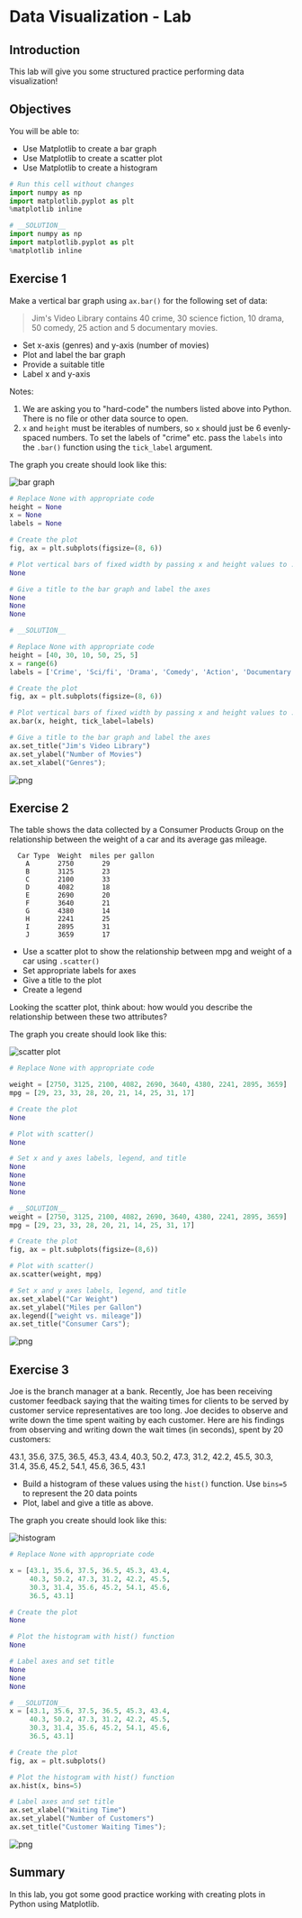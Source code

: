 # Data Visualization - Lab

## Introduction
This lab will give you some structured practice performing data visualization!

## Objectives

You will be able to:

* Use Matplotlib to create a bar graph
* Use Matplotlib to create a scatter plot
* Use Matplotlib to create a histogram



```python
# Run this cell without changes
import numpy as np
import matplotlib.pyplot as plt
%matplotlib inline
```


```python
# __SOLUTION__
import numpy as np
import matplotlib.pyplot as plt
%matplotlib inline
```

## Exercise 1

Make a vertical bar graph using `ax.bar()` for the following set of data:

> Jim's Video Library contains 40 crime, 30 science fiction, 10 drama, 50 comedy, 25 action and 5 documentary movies.

* Set x-axis (genres) and y-axis (number of movies)
* Plot and label the bar graph
* Provide a suitable title
* Label x and y-axis

Notes:

1. We are asking you to "hard-code" the numbers listed above into Python. There is no file or other data source to open.
2. `x` and `height` must be iterables of numbers, so `x` should just be 6 evenly-spaced numbers. To set the labels of "crime" etc. pass the `labels` into the `.bar()` function using the `tick_label` argument.

The graph you create should look like this:

![bar graph](https://curriculum-content.s3.amazonaws.com/data-science/images/bar_chart.png)


```python
# Replace None with appropriate code
height = None
x = None
labels = None

# Create the plot
fig, ax = plt.subplots(figsize=(8, 6))

# Plot vertical bars of fixed width by passing x and height values to .bar() function 
None

# Give a title to the bar graph and label the axes
None
None
None
```


```python
# __SOLUTION__ 

# Replace None with appropriate code
height = [40, 30, 10, 50, 25, 5]
x = range(6)
labels = ['Crime', 'Sci/fi', 'Drama', 'Comedy', 'Action', 'Documentary' ]

# Create the plot
fig, ax = plt.subplots(figsize=(8, 6))

# Plot vertical bars of fixed width by passing x and height values to .bar() function 
ax.bar(x, height, tick_label=labels)

# Give a title to the bar graph and label the axes
ax.set_title("Jim's Video Library")
ax.set_ylabel("Number of Movies")
ax.set_xlabel("Genres");
```


    
![png](index_files/index_5_0.png)
    


## Exercise 2

The table shows the data collected by a Consumer Products Group on the relationship between the weight of a car and its average gas mileage.

      Car Type  Weight	miles per gallon
        A	    2750	   29
        B	    3125	   23
        C	    2100	   33
        D	    4082	   18
        E	    2690	   20
        F	    3640	   21
        G	    4380	   14
        H	    2241	   25
        I	    2895	   31
        J	    3659	   17
        
* Use a scatter plot to show the relationship between mpg and weight of a car using `.scatter()`
* Set appropriate labels for axes
* Give a title to the plot
* Create a legend

Looking the scatter plot, think about: how would you describe the relationship between these two attributes?

The graph you create should look like this:

![scatter plot](https://curriculum-content.s3.amazonaws.com/data-science/images/scatter_plot.png)


```python
# Replace None with appropriate code

weight = [2750, 3125, 2100, 4082, 2690, 3640, 4380, 2241, 2895, 3659]
mpg = [29, 23, 33, 28, 20, 21, 14, 25, 31, 17]

# Create the plot
None

# Plot with scatter()
None

# Set x and y axes labels, legend, and title
None
None
None
None
```


```python
# __SOLUTION__ 
weight = [2750, 3125, 2100, 4082, 2690, 3640, 4380, 2241, 2895, 3659]
mpg = [29, 23, 33, 28, 20, 21, 14, 25, 31, 17]

# Create the plot
fig, ax = plt.subplots(figsize=(8,6))

# Plot with scatter()
ax.scatter(weight, mpg)

# Set x and y axes labels, legend, and title
ax.set_xlabel("Car Weight")
ax.set_ylabel("Miles per Gallon")
ax.legend(["weight vs. mileage"])
ax.set_title("Consumer Cars");
```


    
![png](index_files/index_8_0.png)
    


## Exercise 3

Joe is the branch manager at a bank. Recently, Joe has been receiving customer feedback saying that the waiting times for clients to be served by customer service representatives are too long. Joe decides to observe and write down the time spent waiting by each customer. Here are his findings from observing and writing down the wait times (in seconds), spent by 20 customers:

43.1, 35.6, 37.5, 36.5, 45.3, 43.4, 40.3, 50.2, 47.3, 31.2, 42.2, 45.5, 30.3, 31.4, 35.6, 45.2, 54.1, 45.6, 36.5, 43.1

* Build a histogram of these values using the `hist()` function. Use `bins=5` to represent the 20 data points
* Plot, label and give a title as above. 

The graph you create should look like this:

![histogram](https://curriculum-content.s3.amazonaws.com/data-science/images/histogram.png)


```python
# Replace None with appropriate code

x = [43.1, 35.6, 37.5, 36.5, 45.3, 43.4, 
     40.3, 50.2, 47.3, 31.2, 42.2, 45.5, 
     30.3, 31.4, 35.6, 45.2, 54.1, 45.6, 
     36.5, 43.1]

# Create the plot
None

# Plot the histogram with hist() function
None

# Label axes and set title
None
None
None
```


```python
# __SOLUTION__ 
x = [43.1, 35.6, 37.5, 36.5, 45.3, 43.4, 
     40.3, 50.2, 47.3, 31.2, 42.2, 45.5, 
     30.3, 31.4, 35.6, 45.2, 54.1, 45.6, 
     36.5, 43.1]

# Create the plot
fig, ax = plt.subplots()

# Plot the histogram with hist() function
ax.hist(x, bins=5)

# Label axes and set title
ax.set_xlabel("Waiting Time")
ax.set_ylabel("Number of Customers")
ax.set_title("Customer Waiting Times");
```


    
![png](index_files/index_11_0.png)
    


## Summary

In this lab, you got some good practice working with creating plots in Python using Matplotlib.

